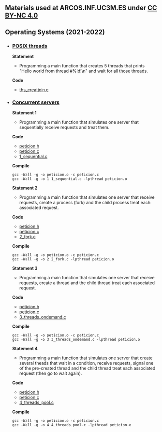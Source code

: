 ## Materials  used   at ARCOS.INF.UC3M.ES under [CC BY-NC 4.0](http://creativecommons.org/licenses/by-nc/4.0/) 

## Operating Systems (2021-2022)

 * ### <ins>POSIX threads</ins>
   **Statement**
     * Programming a main function that creates 5 threads that prints "Hello world from thread #%ld!\n" and wait for all those threads.
 
   **Code**
     * <a href="https://acaldero.github.io/labs/GII_Sistemas_Operativos/w6_threads/ths_creatjoin.c">ths_creatjoin.c</a>


 * ### <ins>Concurrent servers</ins>

   **Statement 1**
     * Programming a main function that simulates one server that sequentially receive requests and treat them.

   **Code**
    * <a href="https://acaldero.github.io/labs/GII_Sistemas_Operativos/w11_servers/peticion.h">peticion.h</a>
    * <a href="https://acaldero.github.io/labs/GII_Sistemas_Operativos/w11_servers/peticion.c">peticion.c</a>
    * <a href="https://acaldero.github.io/labs/GII_Sistemas_Operativos/w11_servers/1_sequential.c">1_sequential.c</a>

   **Compile**
   ```
   gcc -Wall -g -o peticion.o -c peticion.c
   gcc -Wall -g -o 1 1_sequential.c -lpthread peticion.o
   ```


   **Statement 2**
     * Programming a main function that simulates one server that receive requests, create a process (fork) and the child process treat each associated request.

   **Code**
    * <a href="https://acaldero.github.io/labs/GII_Sistemas_Operativos/w11_servers/peticion.h">peticion.h</a>
    * <a href="https://acaldero.github.io/labs/GII_Sistemas_Operativos/w11_servers/peticion.c">peticion.c</a>
    * <a href="https://acaldero.github.io/labs/GII_Sistemas_Operativos/w11_servers/1_sequential.c">2_fork.c</a>

   **Compile**
   ```
   gcc -Wall -g -o peticion.o -c peticion.c
   gcc -Wall -g -o 2 2_fork.c -lpthread peticion.o
   ```


   **Statement 3**
     * Programming a main function that simulates one server that receive requests, create a thread and the child thread treat each associated request.

   **Code**
    * <a href="https://acaldero.github.io/labs/GII_Sistemas_Operativos/w11_servers/peticion.h">peticion.h</a>
    * <a href="https://acaldero.github.io/labs/GII_Sistemas_Operativos/w11_servers/peticion.c">peticion.c</a>
    * <a href="https://acaldero.github.io/labs/GII_Sistemas_Operativos/w11_servers/1_sequential.c">3_threads_ondemand.c</a>

   **Compile**
   ```
   gcc -Wall -g -o peticion.o -c peticion.c
   gcc -Wall -g -o 3 3_threads_ondemand.c -lpthread peticion.o
   ```


   **Statement 4**
     * Programming a main function that simulates one server that create several theads that wait in a condition, receive requests, signal one of the pre-created thread and the child thread treat each associated request (then go to wait again).

   **Code**
    * <a href="https://acaldero.github.io/labs/GII_Sistemas_Operativos/w11_servers/peticion.h">peticion.h</a>
    * <a href="https://acaldero.github.io/labs/GII_Sistemas_Operativos/w11_servers/peticion.c">peticion.c</a>
    * <a href="https://acaldero.github.io/labs/GII_Sistemas_Operativos/w11_servers/1_sequential.c">4_threads_pool.c</a>

   **Compile**
   ```
   gcc -Wall -g -o peticion.o -c peticion.c
   gcc -Wall -g -o 4 4_threads_pool.c -lpthread peticion.o
   ```
